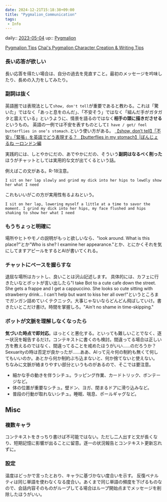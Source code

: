 ```yaml
---
date: 2024-12-21T15:18:38+09:00
title: "Pygmalion_Communication"
tags:
 - Info
---
```


daily:: [2023-05-04](/Daily_Note/2023-05-04.md)
up:: [Pygmalion](Pygmalion.md)


[Pygmalion Tips](https://rentry.org/PygTips)
[Chai's Pygmalion Character Creation & Writing Tips](https://rentry.co/chai-pygmalion-tips)

### 長い応答が欲しい
長い応答を得たい場合は、自分の過去を見直すこと。最初のメッセージを吟味したり、長めの入力をしてみたり。

### 副詞は抜く
英語圏では表現法として`show, don't tell`が重要であると教わる。これは「驚いた」ではなく「あっと息をのんだ」、「不安そう」ではなく「組んだ手がガタガタと震えている」というように、情景を語るのではなく**相手の頭に描きださせる**というもの。
英語の一例では不安を表すものとして`I have / get/ feel butterflies in one’s stomach.`という使い方がある。
[【show, don’t tell】「不安」「緊張」を英語でどう表現する？ 【butterflies in my stomach】|ぼんじょるね ーロンドン編](https://yoshie07.com/show-dont-tell-nervous/)

実践的には、しとやかにだの、あでやかにだの、そういう**副詞はなるべく削った**ほうがチャットとしては実用的な文が出てくるという話。

例えばこの文がある。R-18注意。
```
I sit on her lap slowly and grind my dick into her hips to lewdly show her what I need
```

これもいいがこの方が実用性有るよねという。

```
I sit on her lap, lowering myself a little at a time to savor the moment. I grind my dick into her hips, my face flushed and hips shaking to show her what I need
```

### もうちょっと明確に
場所やヒトやモノの説明がもっと欲しいなら、"look around. What is this place?"とか"Who is she? I examine her appearance."とか、とにかくそれを気にしてますアピールをするとAIが書いてくれる。

### チャットにペースを握らすな
退屈な場所はカットし、良いことは沢山記述します。
具体的には、カフェに行きたいなとボットが言い出したら"I take Bot to a cute cafe down the street. She gets a frappe and I get a cappuccino. She looks so cute sitting with strawberry drink... I can't help but want to kiss her all over!"というところまでガンガン詰めていくテクニック。大事じゃないならどんどん飛ばしていけ。書きたいとこだけ書け。時間を掌握しろ。"Ain't no shame in time-skipping."

### ボットが文脈を理解しなくなったら
**気づいた時点で即対応**。ほっとくと悪化する。といっても難しいことでなく、逐一状況を報告するだけ。コンテキストに書くのも検討。間違ってる場合は正しい方を教えるのではなく、間違ってることを戒めたほうがいい……のだろうか？　Sexuarityの時は否定が良かったが……ああ、AIって元々何の制約も無くて何してもいいのか。あとから何か制約ぶち込まないと、何か捨てないと使えない。
ちなみに文脈が絡まりやすい部分というものがあるので、そこでは要注意。
- 細かな手の動きを伴うシチュ。ラッピング作業、カードトリック、ボンテージなど。
- 体の位置が重要なシチュ。壁ドン、ヨガ、閉まるドアに滑り込みなど。
- 普段の行動が取れないシチュ。睡眠、喘息、ポールギャグなど。

## Misc
### 複数キャラ
コンテキストをきっちり書けば不可能ではない。ただし二人出すと文が長くなり、短期記憶に影響が出ることに留意。逐一の状況報告とコンテキスト更新忘れずに。

### 設定
温度はどっかで言ったとおり、キャラに基づかない度合いを示す。
反復ペナルティは同じ単語を使わなくなる度合い。あくまで同じ単語の頻度を下げるものなので、会話内容そのものがループしてる場合はループ開始点までメッセージを削除したほうがいい。